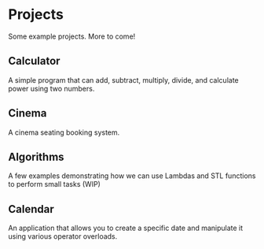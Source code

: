 # Projects
Some example projects. More to come!

## Calculator
A simple program that can add, subtract, multiply, divide, and calculate power using two numbers.

## Cinema
A cinema seating booking system.

## Algorithms
A few examples demonstrating how we can use Lambdas and STL functions to perform small tasks (WIP)

## Calendar
An application that allows you to create a specific date and manipulate it using various operator overloads.  
